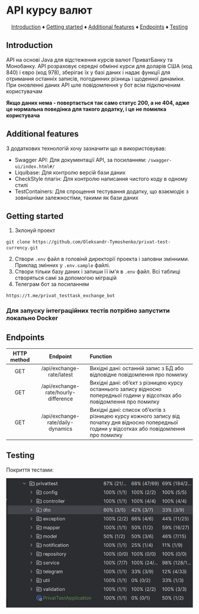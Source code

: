 # API курсу валют

<p align="center">
  <a href="#introduction">Introduction</a> ♦
<a href="#getting-started">Getting started</a> ♦
<a href="#features">Additional features</a> ♦
<a href="#controllers">Endpoints</a> ♦
<a href="#tests">Testing</a>
</p>

<h2 id="introduction"> Introduction</h2>
API на основі Java для відстеження курсів валют ПриватБанку та Монобанку. 
API розраховує середні обмінні курси для доларів США (код 840) і євро (код 978), зберігає їх у базі даних і надає функції для отримання останніх записів, погодинних різниць і щоденної динаміки.
При оновленні даних API шле повідомлення у бот всім підключеним користувачам

__Якщо даних нема - повертається так само статус 200, а не 404, адже це нормальна поведінка для такого додатку, і це не помилка користувача__

<h2 id="features"> Additional features</h2>
З додаткових технологій хочу зазначити що я використовував:

- Swagger API: Для документації API, за посиланням: `/swagger-ui/index.html#/`
- Liquibase: Для контролю версій бази даних
- CheckStyle плагін: Для контролю написання чистого коду в одному стилі
- TestContainers: Для спрощення тестування додатку, що взаємодіє з зовнішніми залежностіми, такими як бази даних 

<h2 id="getting-started"> Getting started</h2>

1. Зклонуй проект
```text
git clone https://github.com/Oleksandr-Tymoshenko/privat-test-currency.git
```
2. Створи `.env` файл в головінй директорії проекта і заповни змінними. 
Приклад змінних у `.env.sample` файлі.
3. Створи тільки базу даних і запиши її ім'я в `.env` файл. 
Всі таблиці створяться самі за допомогою міграцій 
4. Телеграм бот за посиланням
```text
https://t.me/privat_testtask_exchange_bot
```
### Для запуску інтеграційних тестів потрібно запустити локально Docker 


<h2 id="controllers"> Endpoints</h2>

| **HTTP method** |             **Endpoint**             | **Function**                                                                                                                                       |
|:---------------:|:------------------------------------:|:---------------------------------------------------------------------------------------------------------------------------------------------------|
|       GET       |      /api/exchange-rate/latest       | Вихідні дані: останній запис з БД або відповідне повідомлення про помилку                                                                          |
|       GET       | /api/exchange-rate/hourly-difference | Вихідні дані: об’єкт з різницею курсу останнього запису відносно попередньої години у відсотках або повідомлення про помилку                       |
|       GET       |  /api/exchange-rate/daily-dynamics   | Вихідні дані: список об’єктів з різницею курсу кожного запису від початку дня відносно попередньої години у відсотках або повідомлення про помилку |

<h2 id="tests"> Testing</h2>
Покриття тестами:

![Test Coverage](assets/coverage.JPG)
